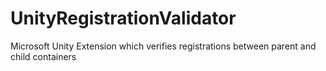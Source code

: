 UnityRegistrationValidator
==========================

Microsoft Unity Extension which verifies registrations between parent and child containers

